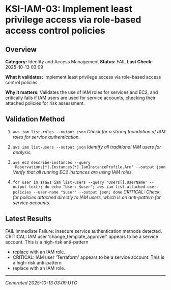 # KSI-IAM-03: Implement least privilege access via role-based access control policies

## Overview

**Category:** Identity and Access Management
**Status:** FAIL
**Last Check:** 2025-10-13 03:09

**What it validates:** Implement least privilege access via role-based access control policies

**Why it matters:** Validates the use of IAM roles for services and EC2, and critically fails if IAM users are used for service accounts, checking their attached policies for risk assessment.

## Validation Method

1. `aws iam list-roles --output json`
   *Check for a strong foundation of IAM roles for service authentication.*

2. `aws iam list-users --output json`
   *Identify all traditional IAM users for analysis.*

3. `aws ec2 describe-instances --query 'Reservations[*].Instances[*].IamInstanceProfile.Arn' --output json`
   *Verify that all running EC2 instances are using IAM roles.*

4. `for user in $(aws iam list-users --query 'Users[].UserName' --output text); do echo "User: $user"; aws iam list-attached-user-policies --user-name "$user" --output json; done`
   *CRITICAL: Check for policies attached directly to IAM users, which is an anti-pattern for service accounts.*

## Latest Results

FAIL Immediate Failure: Insecure service authentication methods detected. CRITICAL: IAM user 'change_template_approver' appears to be a service account. This is a high-risk anti-pattern
- replace with an IAM role.
- CRITICAL: IAM user 'Terraform' appears to be a service account. This is a high-risk anti-pattern
- replace with an IAM role.

---
*Generated 2025-10-13 03:09 UTC*